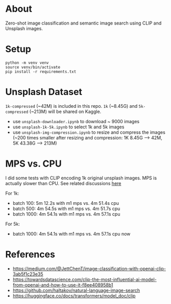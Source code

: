 # About

Zero-shot image classification and semantic image search using CLIP and Unsplash images.

# Setup

```
python -m venv venv
source venv/bin/activate
pip install -r requirements.txt
```

# Unsplash Dataset
`1k-compressed` (~42M) is included in this repo. `1k` (~8.45G) and `5k-compressed` (~213M) will be shared on Kaggle.

- use `unsplash-downloader.ipynb` to download ~ 9000 images
- use `unsplash-1k-5k.ipynb` to select 1k and 5k images
- use `unsplash-img-compression.ipynb` to resize and compress the images (~200 times smaller after resizing and compression: 1K 8.45G --> 42M, 5K 43.38G --> 213M)

# MPS vs. CPU

I did some tests with CLIP encoding 1k original unsplash images. MPS is actually slower than CPU. See related discussions [here](https://github.com/pytorch/pytorch/issues/77799)

For 1k:
- batch 100: 5m 12.2s with m1 mps vs. 4m 51.4s cpu
- batch 500: 4m 54.5s with m1 mps vs. 4m 51.7s cpu
- batch 1000: 4m 54.1s with m1 mps vs. 4m 57.1s cpu

For 5k:
- batch 1000: 4m 54.1s with m1 mps vs. 4m 57.1s cpu now

# References

- https://medium.com/@JettChenT/image-classification-with-openai-clip-3ab5f1c23e35
- https://towardsdatascience.com/clip-the-most-influential-ai-model-from-openai-and-how-to-use-it-f8ee408958b1
- https://github.com/haltakov/natural-language-image-search
- https://huggingface.co/docs/transformers/model_doc/clip 